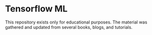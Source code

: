# Tensorflow ML
This repository exists only for educational purposes. The material was gathered and updated from several books, blogs, and tutorials.

